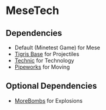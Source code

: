 # MeseTech

## Dependencies
* Default (Minetest Game) for Mese
* [Tigris Base](https://github.com/tigris-mt/tigris_base) for Projectiles
* [Technic](https://github.com/minetest-mods/technic) for Technology
* [Pipeworks](https://github.com/minetest-mods/pipeworks) for Moving

## Optional Dependencies
* [MoreBombs](https://github.com/tigris-mt/morebombs) for Explosions
